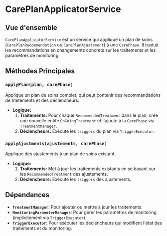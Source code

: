 # CarePlanApplicatorService

## Vue d'ensemble

`CarePlanApplicatorService` est un service qui applique un plan de soins (`CarePlanRecommendation` ou `CarePlanAjustement`) à une `CarePhase`. Il traduit les recommandations en changements concrets sur les traitements et les paramètres de monitoring.

## Méthodes Principales

### `applyPlan(plan, carePhase)`

Applique un plan de soins complet, qui peut contenir des recommandations de traitements et des déclencheurs.

- **Logique:**
  1. **Traitements:** Pour chaque `RecommendedTreatment` dans le plan, crée une nouvelle entité `OnGoingTreatment` et l'ajoute à la `CarePhase` via `TreatmentManager`.
  2. **Déclencheurs:** Exécute les `triggers` du plan via `TriggerExecutor`.

### `applyAjustments(ajustements, carePhase)`

Applique des ajustements à un plan de soins existant.

- **Logique:**
  1. **Traitements:** Met à jour les traitements existants en se basant sur les `RecommendedTreatment` des ajustements.
  2. **Déclencheurs:** Exécute les `triggers` des ajustements.

## Dépendances

- **`TreatmentManager`**: Pour ajouter ou mettre à jour les traitements.
- **`MonitoringParameterManager`**: Pour gérer les paramètres de monitoring (implicitement via `TriggerExecutor`).
- **`TriggerExecutor`**: Pour exécuter les déclencheurs qui modifient l'état des traitements et du monitoring.
